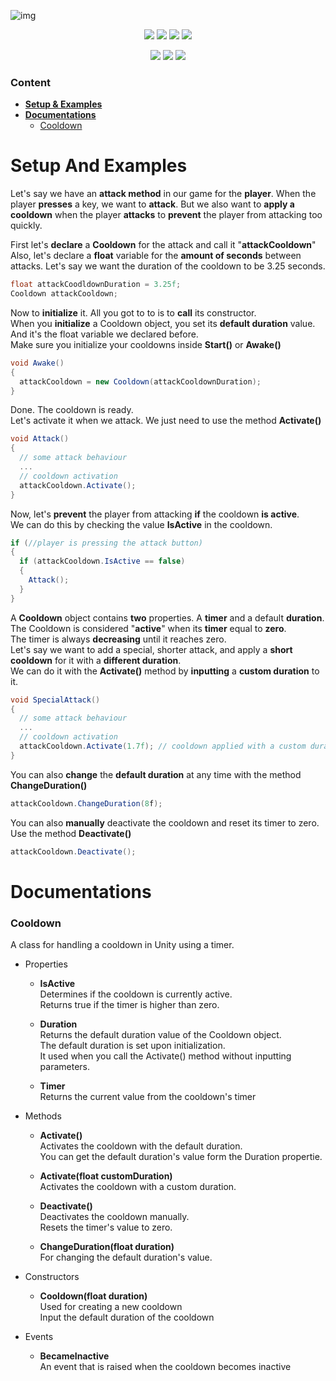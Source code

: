 ![img](https://i.imgur.com/cSOJR5d.png)  
 <p align="center">
        <img src="https://img.shields.io/codefactor/grade/github/jozzzep/CooldownAPI/main">
        <img src="https://img.shields.io/github/languages/code-size/jozzzep/CooldownAPI">
        <img src="https://img.shields.io/github/license/jozzzep/CooldownAPI">
        <img src="https://img.shields.io/github/v/release/jozzzep/CooldownAPI">
</p>
<p align="center">
        <img src="https://img.shields.io/github/followers/jozzzep?style=social">
        <img src="https://img.shields.io/github/watchers/jozzzep/CooldownAPI?style=social">
        <img src="https://img.shields.io/github/stars/jozzzep/CooldownAPI?style=social">
</p>

### Content
- [**Setup & Examples**](#setup-and-examples)
- [**Documentations**](#documentations)
  - [Cooldown](#cooldown)

# Setup And Examples
Let's say we have an **attack method** in our game for the **player**.  When the player **presses** a key, we want to **attack**.  But we also want to **apply a cooldown** when the player **attacks** to **prevent** the player from attacking too quickly.  

First let's **declare** a **Cooldown** for the attack and call it "**attackCooldown**"   
Also, let's declare a **float** variable for the **amount of seconds** between attacks. 
Let's say we want the duration of the cooldown to be 3.25 seconds.
```csharp
float attackCoodldownDuration = 3.25f;
Cooldown attackCooldown;
```
Now to **initialize** it. All you got to to is to **call** its constructor.  
When you **initialize** a Cooldown object, you set its **default duration** value.  
And it's the float variable we declared before.  
Make sure you initialize your cooldowns inside **Start()** or **Awake()**  
```csharp
void Awake()
{
  attackCooldown = new Cooldown(attackCooldownDuration);
}
```
Done. The cooldown is ready.  
Let's activate it when we attack. We just need to use the method **Activate()**  
```csharp
void Attack()
{
  // some attack behaviour
  ...
  // cooldown activation
  attackCooldown.Activate();
}
```
Now, let's **prevent** the player from attacking **if** the cooldown **is active**.  
We can do this by checking the value **IsActive** in the cooldown.  
```csharp
if (//player is pressing the attack button)
{
  if (attackCooldown.IsActive == false)
  {
    Attack();
  }
}
```
A **Cooldown** object contains **two** properties. A **timer** and a default **duration**.  
The Cooldown is considered "**active**" when its **timer** equal to **zero**.  
The timer is always **decreasing** until it reaches zero.  
Let's say we want to add a special, shorter attack, and apply a **short cooldown** for it with a **different duration**.  
We can do it with the **Activate()** method by **inputting** a **custom duration** to it.  
```csharp
void SpecialAttack()
{
  // some attack behaviour
  ...
  // cooldown activation
  attackCooldown.Activate(1.7f); // cooldown applied with a custom duration.
}
```
You can also **change** the **default duration** at any time with the method **ChangeDuration()**
```csharp
attackCooldown.ChangeDuration(8f);
```
You can also **manually** deactivate the cooldown and reset its timer to zero.  
Use the method **Deactivate()**  
```csharp
attackCooldown.Deactivate();
```
# Documentations
### Cooldown
A class for handling a cooldown in Unity using a timer.   

- Properties
  - **IsActive**  
  Determines if the cooldown is currently active.  
  Returns true if the timer is higher than zero.  
  
  - **Duration**  
  Returns the default duration value of the Cooldown object.  
  The default duration is set upon initialization.  
  It used when you call the Activate() method without inputting parameters.  

  - **Timer**  
  Returns the current value from the cooldown's timer
  
- Methods
  - **Activate()**  
  Activates the cooldown with the default duration.  
  You can get the default duration's value form the Duration propertie.  
  
  - **Activate(float customDuration)**  
  Activates the cooldown with a custom duration.  
  
  - **Deactivate()**  
  Deactivates the cooldown manually.  
  Resets the timer's value to zero.  
  
  - **ChangeDuration(float duration)**  
  For changing the default duration's value.  

- Constructors
  - **Cooldown(float duration)**  
  Used for creating a new cooldown  
  Input the default duration of the cooldown

- Events
  - **BecameInactive**  
  An event that is raised when the cooldown becomes inactive
